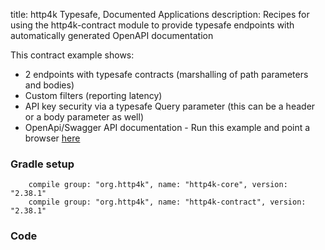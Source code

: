 title: http4k Typesafe, Documented Applications
description: Recipes for using the http4k-contract module to provide typesafe endpoints with automatically generated OpenAPI documentation

This contract example shows:

- 2 endpoints with typesafe contracts (marshalling of path parameters and bodies)
- Custom filters (reporting latency)
- API key security via a typesafe Query parameter (this can be a header or a body parameter as well)
- OpenApi/Swagger API documentation - Run this example and point a browser [here](http://petstore.swagger.io/?url=http://localhost:8000/context/swagger.json)

### Gradle setup
```
    compile group: "org.http4k", name: "http4k-core", version: "2.38.1"
    compile group: "org.http4k", name: "http4k-contract", version: "2.38.1"
```

### Code
<script src="https://gist-it.appspot.com/https://github.com/http4k/http4k/blob/master/src/docs/cookbook/typesafe_http_contracts/example.kt"></script>

